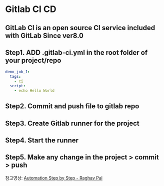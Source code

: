 # Gitlab CI CD

## GitLab CI is an open source CI service included with GitLab Since ver8.0

## Step1. ADD .gitlab-ci.yml in the root folder of your project/repo

```yml
demo_job_1:
  tags:
    - ci
  script:
    - echo Hello World
```

## Step2. Commit and push file to gitlab repo

## Step3. Create Gitlab runner for the project

## Step4. Start the runner

## Step5. Make any change in the project > commit > push

참고영상: [Automation Step by Step - Raghav Pal
](https://www.youtube.com/watch?v=jUiKi6FWYrg&list=PLhW3qG5bs-L8YSnCiyQ-jD8XfHC2W1NL_&index=7)
